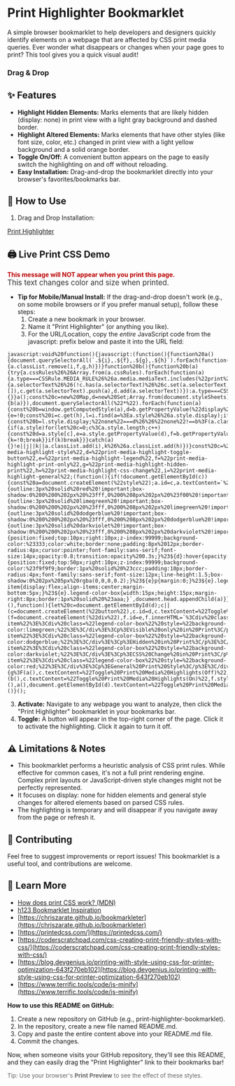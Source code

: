 # **Print Highlighter Bookmarklet**

A simple browser bookmarklet to help developers and designers quickly identify elements on a webpage that are affected by CSS print media queries. Ever wonder what disappears or changes when your page goes to print? This tool gives you a quick visual audit!

### Drag & Drop

## **✨ Features**

* **Highlight Hidden Elements:** Marks elements that are likely hidden (display: none) in print view with a light gray background and dashed border.  
* **Highlight Altered Elements:** Marks elements that have other styles (like font size, color, etc.) changed in print view with a light yellow background and a solid orange border.  
* **Toggle On/Off:** A convenient button appears on the page to easily switch the highlighting on and off without reloading.  
* **Easy Installation:** Drag-and-drop the bookmarklet directly into your browser's favorites/bookmarks bar.

## **🚀 How to Use** 

1. Drag and Drop Installation:

<a href="javascript:void%20function(){javascript:(function(){function%20a(){document.querySelectorAll(`.${i},.${f},.${g},.${h}`).forEach(function(a){a.classList.remove(i,f,g,h)})}function%20b(){function%20b(a){try{a.cssRules%26%26Array.from(a.cssRules).forEach(function(a){a.type===CSSRule.MEDIA_RULE%26%26a.media.mediaText.includes(%22print%22)%3FArray.from(a.cssRules).forEach(function(a){a.selectorText%26%26(!c.has(a.selectorText)%26%26c.set(a.selectorText,[]),c.get(a.selectorText).push(a),d.add(a.selectorText))}):a.type===CSSRule.IMPORT_RULE%26%26b(a.styleSheet)})}catch(a){}}a();const%20c=new%20Map,d=new%20Set;Array.from(document.styleSheets).forEach(function(a){b(a)}),document.querySelectorAll(%22*%22).forEach(function(a){const%20b=window.getComputedStyle(a),d=b.getPropertyValue(%22display%22);let%20e=!1,j=!1,k=!1;if(0%3Cc.size)for(const%20h%20of%20c.keys())try{if(a.matches(h)){e=!0;const%20i=c.get(h),l=i.find(a=%3Ea.style%26%26a.style.display);if(l){const%20b=l.style.display;%22none%22===d%26%26%22none%22!==b%3F(a.classList.add(f),j=!0):%22none%22!==d%26%26%22none%22===b%26%26(a.classList.add(g),j=!0)}for(const%20a%20of%20i){if(a.style)for(let%20c=0;c%3Ca.style.length;c++){const%20d=a.style[c],e=a.style.getPropertyValue(d),f=b.getPropertyValue(d);if(%22display%22!==d%26%26e!==f){k=!0;break}}if(k)break}}}catch(a){}!e||j||k||a.classList.add(i),k%26%26a.classList.add(h)})}const%20c=%22print-media-highlight-style%22,d=%22print-media-highlight-toggle-button%22,e=%22print-media-highlight-legend%22,f=%22print-media-highlight-print-only%22,g=%22print-media-highlight-hidden-print%22,h=%22print-media-highlight-css-change%22,i=%22print-media-highlight-general%22;(function(){if(!document.getElementById(c)){const%20a=document.createElement(%22style%22);a.id=c,a.textContent=`%20.${i}{outline:3px%20solid%20red%20!important;box-shadow:0%200%200%202px%20%23fff,0%200%208px%202px%20%23f00%20!important;}.${f}{outline:3px%20solid%20limegreen%20!important;box-shadow:0%200%200%202px%20%23fff,0%200%208px%202px%20limegreen%20!important;}.${g}{outline:3px%20solid%20dodgerblue%20!important;box-shadow:0%200%200%202px%20%23fff,0%200%208px%202px%20dodgerblue%20!important;}.${h}{outline:3px%20solid%20darkviolet%20!important;box-shadow:0%200%200%202px%20%23fff,0%200%208px%202px%20darkviolet%20!important;}%23${d}{position:fixed;top:10px;right:10px;z-index:99999;background-color:%23333;color:white;border:none;padding:8px%2012px;border-radius:4px;cursor:pointer;font-family:sans-serif;font-size:14px;opacity:0.8;transition:opacity%200.3s;}%23${d}:hover{opacity:1;}%23${e}{position:fixed;top:50px;right:10px;z-index:99999;background-color:%23f9f9f9;border:1px%20solid%20%23ccc;padding:10px;border-radius:4px;font-family:sans-serif;font-size:12px;line-height:1.5;box-shadow:0%202px%205px%20rgba(0,0,0,0.2);}%23${e}p{margin:0;}%23${e}.legend-item{display:flex;align-items:center;margin-bottom:5px;}%23${e}.legend-color-box{width:15px;height:15px;margin-right:8px;border:1px%20solid%20%23aaa;}`,document.head.appendChild(a)}})(),function(){let%20c=document.getElementById(d);c||(c=document.createElement(%22button%22),c.id=d,c.textContent=%22Toggle%20Print%20Media%20Highlights%22,document.body.appendChild(c));let%20f=document.getElementById(e);f||(f=document.createElement(%22div%22),f.id=e,f.innerHTML=`%3Cdiv%20class=%22legend-item%22%3E%3Cdiv%20class=%22legend-color-box%22%20style=%22background-color:limegreen;%22%3E%3C/div%3E%3Cp%3EVisible%20only%20in%20Print%3C/p%3E%3C/div%3E%3Cdiv%20class=%22legend-item%22%3E%3Cdiv%20class=%22legend-color-box%22%20style=%22background-color:dodgerblue;%22%3E%3C/div%3E%3Cp%3EHidden%20in%20Print%3C/p%3E%3C/div%3E%3Cdiv%20class=%22legend-item%22%3E%3Cdiv%20class=%22legend-color-box%22%20style=%22background-color:darkviolet;%22%3E%3C/div%3E%3Cp%3ECSS%20Change%20in%20Print%3C/p%3E%3C/div%3E%3Cdiv%20class=%22legend-item%22%3E%3Cdiv%20class=%22legend-color-box%22%20style=%22background-color:red;%22%3E%3C/div%3E%3Cp%3EGeneral%20Print%20Style%3C/p%3E%3C/div%3E`,document.body.appendChild(f)),f.style.display=%22none%22;let%20g=!1;c.onclick=function(){g%3F(a(),c.textContent=%22Toggle%20Print%20Media%20Highlights(Off)%22,f.style.display=%22none%22):(b(),c.textContent=%22Toggle%20Print%20Media%20Highlights(On)%22,f.style.display=%22block%22),g=!g}}(),a(),document.getElementById(d).textContent=%22Toggle%20Print%20Media%20Highlights(Off)%22;const%20j=document.getElementById(e);j%26%26(j.style.display=%22none%22)})()}();">Print Highlighter</a>

## 🖨️ Live Print CSS Demo

<style>
  .no-print-demo { color: #b00; font-weight: bold; }
  .print-different-demo { color: #333; font-size: 1.2em; }
  .print-only-demo { display: none; }
  @media print {
    .no-print-demo { display: none !important; }
    .print-different-demo {
      color: #007700 !important;
      font-size: 2em !important;
      font-weight: bold !important;
    }
    .print-only-demo {
      display: block !important;
      color: #b00 !important;
      font-style: italic !important;
      font-size: 1.5em !important;
    }
  }
</style>

<div class="no-print-demo">This message will NOT appear when you print this page.</div>
<div class="print-different-demo">This text changes color and size when printed.</div>
<div class="print-only-demo">This message ONLY appears in print view.</div>

   * **Tip for Mobile/Manual Install:** If the drag-and-drop doesn't work (e.g., on some mobile browsers or if you prefer manual setup), follow these steps:  
     1. Create a new bookmark in your browser.  
     2. Name it "Print Highlighter" (or anything you like).  
     3. For the URL/Location, copy the *entire* JavaScript code from the javascript: prefix below and paste it into the URL field:  
        
```
javascript:void%20function(){javascript:(function(){function%20a(){document.querySelectorAll(`.${i},.${f},.${g},.${h}`).forEach(function(a){a.classList.remove(i,f,g,h)})}function%20b(){function%20b(a){try{a.cssRules%26%26Array.from(a.cssRules).forEach(function(a){a.type===CSSRule.MEDIA_RULE%26%26a.media.mediaText.includes(%22print%22)%3FArray.from(a.cssRules).forEach(function(a){a.selectorText%26%26(!c.has(a.selectorText)%26%26c.set(a.selectorText,[]),c.get(a.selectorText).push(a),d.add(a.selectorText))}):a.type===CSSRule.IMPORT_RULE%26%26b(a.styleSheet)})}catch(a){}}a();const%20c=new%20Map,d=new%20Set;Array.from(document.styleSheets).forEach(function(a){b(a)}),document.querySelectorAll(%22*%22).forEach(function(a){const%20b=window.getComputedStyle(a),d=b.getPropertyValue(%22display%22);let%20e=!1,j=!1,k=!1;if(0%3Cc.size)for(const%20h%20of%20c.keys())try{if(a.matches(h)){e=!0;const%20i=c.get(h),l=i.find(a=%3Ea.style%26%26a.style.display);if(l){const%20b=l.style.display;%22none%22===d%26%26%22none%22!==b%3F(a.classList.add(f),j=!0):%22none%22!==d%26%26%22none%22===b%26%26(a.classList.add(g),j=!0)}for(const%20a%20of%20i){if(a.style)for(let%20c=0;c%3Ca.style.length;c++){const%20d=a.style[c],e=a.style.getPropertyValue(d),f=b.getPropertyValue(d);if(%22display%22!==d%26%26e!==f){k=!0;break}}if(k)break}}}catch(a){}!e||j||k||a.classList.add(i),k%26%26a.classList.add(h)})}const%20c=%22print-media-highlight-style%22,d=%22print-media-highlight-toggle-button%22,e=%22print-media-highlight-legend%22,f=%22print-media-highlight-print-only%22,g=%22print-media-highlight-hidden-print%22,h=%22print-media-highlight-css-change%22,i=%22print-media-highlight-general%22;(function(){if(!document.getElementById(c)){const%20a=document.createElement(%22style%22);a.id=c,a.textContent=`%20.${i}{outline:3px%20solid%20red%20!important;box-shadow:0%200%200%202px%20%23fff,0%200%208px%202px%20%23f00%20!important;}.${f}{outline:3px%20solid%20limegreen%20!important;box-shadow:0%200%200%202px%20%23fff,0%200%208px%202px%20limegreen%20!important;}.${g}{outline:3px%20solid%20dodgerblue%20!important;box-shadow:0%200%200%202px%20%23fff,0%200%208px%202px%20dodgerblue%20!important;}.${h}{outline:3px%20solid%20darkviolet%20!important;box-shadow:0%200%200%202px%20%23fff,0%200%208px%202px%20darkviolet%20!important;}%23${d}{position:fixed;top:10px;right:10px;z-index:99999;background-color:%23333;color:white;border:none;padding:8px%2012px;border-radius:4px;cursor:pointer;font-family:sans-serif;font-size:14px;opacity:0.8;transition:opacity%200.3s;}%23${d}:hover{opacity:1;}%23${e}{position:fixed;top:50px;right:10px;z-index:99999;background-color:%23f9f9f9;border:1px%20solid%20%23ccc;padding:10px;border-radius:4px;font-family:sans-serif;font-size:12px;line-height:1.5;box-shadow:0%202px%205px%20rgba(0,0,0,0.2);}%23${e}p{margin:0;}%23${e}.legend-item{display:flex;align-items:center;margin-bottom:5px;}%23${e}.legend-color-box{width:15px;height:15px;margin-right:8px;border:1px%20solid%20%23aaa;}`,document.head.appendChild(a)}})(),function(){let%20c=document.getElementById(d);c||(c=document.createElement(%22button%22),c.id=d,c.textContent=%22Toggle%20Print%20Media%20Highlights%22,document.body.appendChild(c));let%20f=document.getElementById(e);f||(f=document.createElement(%22div%22),f.id=e,f.innerHTML=`%3Cdiv%20class=%22legend-item%22%3E%3Cdiv%20class=%22legend-color-box%22%20style=%22background-color:limegreen;%22%3E%3C/div%3E%3Cp%3EVisible%20only%20in%20Print%3C/p%3E%3C/div%3E%3Cdiv%20class=%22legend-item%22%3E%3Cdiv%20class=%22legend-color-box%22%20style=%22background-color:dodgerblue;%22%3E%3C/div%3E%3Cp%3EHidden%20in%20Print%3C/p%3E%3C/div%3E%3Cdiv%20class=%22legend-item%22%3E%3Cdiv%20class=%22legend-color-box%22%20style=%22background-color:darkviolet;%22%3E%3C/div%3E%3Cp%3ECSS%20Change%20in%20Print%3C/p%3E%3C/div%3E%3Cdiv%20class=%22legend-item%22%3E%3Cdiv%20class=%22legend-color-box%22%20style=%22background-color:red;%22%3E%3C/div%3E%3Cp%3EGeneral%20Print%20Style%3C/p%3E%3C/div%3E`,document.body.appendChild(f)),f.style.display=%22none%22;let%20g=!1;c.onclick=function(){g%3F(a(),c.textContent=%22Toggle%20Print%20Media%20Highlights(Off)%22,f.style.display=%22none%22):(b(),c.textContent=%22Toggle%20Print%20Media%20Highlights(On)%22,f.style.display=%22block%22),g=!g}}(),a(),document.getElementById(d).textContent=%22Toggle%20Print%20Media%20Highlights(Off)%22;const%20j=document.getElementById(e);j%26%26(j.style.display=%22none%22)})()}();
```

3. **Activate:** Navigate to any webpage you want to analyze, then click the "Print Highlighter" bookmarklet in your bookmarks bar.  
4. **Toggle:** A button will appear in the top-right corner of the page. Click it to activate the highlighting. Click it again to turn it off.

## **⚠️ Limitations & Notes**

* This bookmarklet performs a heuristic analysis of CSS print rules. While effective for common cases, it's not a full print rendering engine. Complex print layouts or JavaScript-driven style changes might not be perfectly represented.  
* It focuses on display: none for hidden elements and general style changes for altered elements based on parsed CSS rules.  
* The highlighting is temporary and will disappear if you navigate away from the page or refresh it.

## **🤝 Contributing**

Feel free to suggest improvements or report issues\! This bookmarklet is a useful tool, and contributions are welcome.


## 📄 Learn More

- [How does print CSS work? (MDN)](https://developer.mozilla.org/en-US/docs/Web/CSS/@media/print)
- [h123 Bookmarklet Inspiration](https://hinderlingvolkart.github.io/h123/)
- [https://chriszarate.github.io/bookmarkleter](https://chriszarate.github.io/bookmarkleter)
- [https://printedcss.com/](https://printedcss.com/)
- [https://coderscratchpad.com/css-creating-print-friendly-styles-with-css/](https://coderscratchpad.com/css-creating-print-friendly-styles-with-css/)
- [https://blog.devgenius.io/printing-with-style-using-css-for-printer-optimization-643f270eb102](https://blog.devgenius.io/printing-with-style-using-css-for-printer-optimization-643f270eb102)
- [https://www.terrific.tools/code/js-minify](https://www.terrific.tools/code/js-minify)

**How to use this README on GitHub:**

1. Create a new repository on GitHub (e.g., print-highlighter-bookmarklet).  
2. In the repository, create a new file named README.md.  
3. Copy and paste the entire content above into your README.md file.  
4. Commit the changes.

Now, when someone visits your GitHub repository, they'll see this README, and they can easily drag the "Print Highlighter" link to their bookmarks bar!


<p style="font-size:0.95em;color:#666;">Tip: Use your browser's <b>Print Preview</b> to see the effect of these styles.</p>
